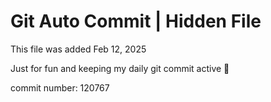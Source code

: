 # Git Auto Commit | Hidden File

This file was added Feb 12, 2025

Just for fun and keeping my daily git commit active 🤪

commit number: 120767
